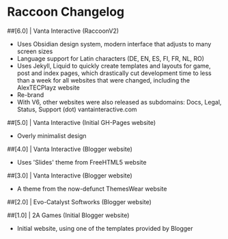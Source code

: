 # Raccoon Changelog

##[6.0] | Vanta Interactive (RaccoonV2)
  - Uses Obsidian design system, modern interface that adjusts to many screen sizes
  - Language support for Latin characters (DE, EN, ES, FI, FR, NL, RO)
  - Uses Jekyll, Liquid to quickly create templates and layouts for game, post and index pages, which drastically cut development time to less than a week for all websites that were changed, including the AlexTECPlayz website
  - Re-brand
  - With V6, other websites were also released as subdomains: Docs, Legal, Status, Support (dot) vantainteractive.com
  
##[5.0] | Vanta Interactive (Initial GH-Pages website)
  - Overly minimalist design

##[4.0] | Vanta Interactive (Blogger website)
  - Uses 'Slides' theme from FreeHTML5 website

##[3.0] | Vanta Interactive (Blogger website)
  - A theme from the now-defunct ThemesWear website

##[2.0] | Evo-Catalyst Softworks (Blogger website)

##[1.0] | 2A Games (Initial Blogger website)
  - Initial website, using one of the templates provided by Blogger
